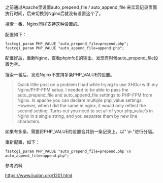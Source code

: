 之前通过Apache里设置auto_prepend_file / auto_append_file 来实现记录页面执行时间，后来切换到Nginx后就没有设置这个了。

搜索一番，Nginx同样支持这种设置的。

配置如下：

```
fastcgi_param PHP_VALUE "auto_prepend_file=prepend.php";
fastcgi_param PHP_VALUE "auto_append_file=append.php";
```

配置好后，重新Nginx，查看phpinfo()的输出，发现有时候auto_prepend_file设置为空。

搜索一番后，发现Nginx不支持多条PHP_VALUE的设置。

> Quick little post on a problem I had while trying to use XHGui with my Nginx/PHP-FPM setup. I needed to be able to pass the auto_prepend_file and auto_append_file settings to PHP-FPM from Nginx. In apache you can declare multiple php_value settings. However, when I did the same in nginx, it would only reflect the second setting. Turns out you need to set all of your php_value’s in Nginx in a single string, and you separate them by new line characters.

如果有多条，需要将PHP_VALUE的设置合并到一条记录上，以" \n "进行分隔。

重新配置，如下：

```
fastcgi_param PHP_VALUE "auto_prepend_file=prepend.php \n auto_append_file=append.php";
```

参考资料

https://www.liudon.org/1201.html